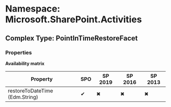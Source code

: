 # Namespace: Microsoft.SharePoint.Activities

## Complex Type: PointInTimeRestoreFacet

### Properties

**Availability matrix**

Property | SPO | SP 2019 | SP 2016 | SP 2013
----------|-----|---------|---------|--------
restoreToDateTime (Edm.String) | ✔ | ✖ | ✖ | ✖
